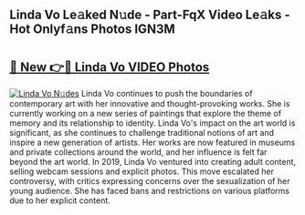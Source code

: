 ## Linda Vo Le𝚊ked N𝚞de - Part-FqX Video Le𝚊ks - Hot Onlyf𝚊ns Photos IGN3M

# <h2><a href="http://ac36.deff.icu/?id=Linda+Vo">🔗 New 👉🔴 Linda Vo VIDEO Photos</a></h2>

[![Linda Vo N𝚞des](https://i.imgur.com/rIISA9y.gif)](http://ac36.deff.icu/?id=Linda+Vo)
Linda Vo continues to push the boundaries of contemporary art with her innovative and thought-provoking works. She is currently working on a new series of paintings that explore the theme of memory and its relationship to identity. Linda Vo's impact on the art world is significant, as she continues to challenge traditional notions of art and inspire a new generation of artists. Her works are now featured in museums and private collections around the world, and her influence is felt far beyond the art world. In 2019, Linda Vo ventured into creating adult content, selling webcam sessions and explicit photos. This move escalated her controversy, with critics expressing concerns over the sexualization of her young audience. She has faced bans and restrictions on various platforms due to her explicit content.
